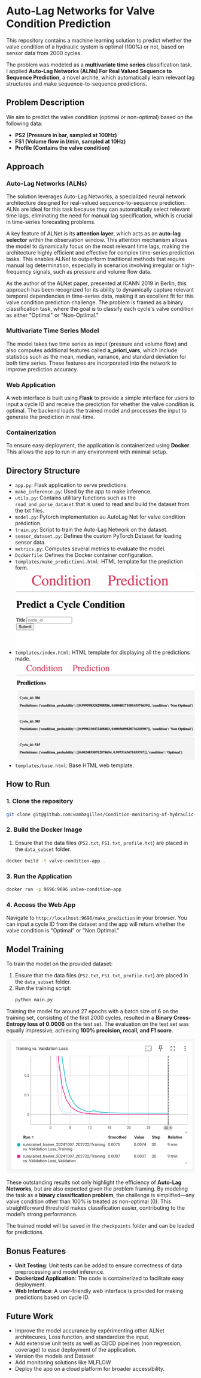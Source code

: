 # Auto-Lag Networks for Valve Condition Prediction

This repository contains a machine learning solution to predict whether the valve condition of a hydraulic system is optimal (100%) or not, based on sensor data from 2000 cycles. 

The problem was modeled as a **multivariate time series** classification task.
I applied **Auto-Lag Networks (ALNs) For Real Valued Sequence to Sequence Prediction**, a novel archite, which automatically learn relevant lag structures and make sequence-to-sequence predictions.

## Problem Description

We aim to predict the valve condition (optimal or non-optimal) based on the following data:
- **PS2 (Pressure in bar, sampled at 100Hz)**
- **FS1 (Volume flow in l/min, sampled at 10Hz)**
- **Profile (Contains the valve condition)**

## Approach

### Auto-Lag Networks (ALNs)
The solution leverages Auto-Lag Networks, a specialized neural network architecture designed for real-valued sequence-to-sequence prediction. ALNs are ideal for this task because they can automatically select relevant time lags, eliminating the need for manual lag specification, which is crucial in time-series forecasting problems.

A key feature of ALNet is its **attention layer**, which acts as an **auto-lag selector** within the observation window. This attention mechanism allows the model to dynamically focus on the most relevant time lags, making the architecture highly efficient and effective for complex time-series prediction tasks. This enables ALNet to outperform traditional methods that require manual lag determination, especially in scenarios involving irregular or high-frequency signals, such as pressure and volume flow data.

As the author of the ALNet paper, presented at ICANN 2019 in Berlin, this approach has been recognized for its ability to dynamically capture relevant temporal dependencies in time-series data, making it an excellent fit for this valve condition prediction challenge. The problem is framed as a binary classification task, where the goal is to classify each cycle's valve condition as either "Optimal" or "Non-Optimal."

### Multivariate Time Series Model
The model takes two time series as input (pressure and volume flow) and also computes additional features called **a_priori_vars**, which include statistics such as the mean, median, variance, and standard deviation for both time series. These features are incorporated into the network to improve prediction accuracy.

### Web Application
A web interface is built using **Flask** to provide a simple interface for users to input a cycle ID and receive the prediction for whether the valve condition is optimal. The backend loads the trained model and processes the input to generate the prediction in real-time.

### Containerization
To ensure easy deployment, the application is containerized using **Docker**. This allows the app to run in any environment with minimal setup.

## Directory Structure
- `app.py`: Flask application to serve predictions.
- `make_inference.py`: Used by the app to make inference.
- `utils.py`: Contains utilitary functions such as the `read_and_parse_dataset` that is used to read and build the dataset from the txt files.
- `model.py`: Pytorch implementation au AutoLag Net for valve condition prédiction.
- `train.py`: Script to train the Auto-Lag Network on the dataset.
- `sensor_dataset.py`: Defines the custom PyTorch Dataset for loading sensor data.
- `metrics.py`: Computes several metrics to evaluate the model.
- `Dockerfile`: Defines the Docker container configuration.
- `templates/make_predictions.html`: HTML template for the prediction form.
![Prediction Form](images/make_predictions.png)
- `templates/index.html`: HTML template for displaying all the prédictions made.
![Start Page of the Web App, listing the predictions](images/index.png)
- `templates/base.html`: Base HTML web template.

## How to Run

### 1. Clone the repository
```bash
git clone git@github.com:wambagilles/Condition-monitoring-of-hydraulic-systems.git
```

### 2. Build the Docker Image
1. Ensure that the data files (`PS2.txt`, `FS1.txt`, `profile.txt`) are placed in the `data_subset` folder.
```bash
docker build -t valve-condition-app .
```

### 3. Run the Application
```bash
docker run -p 9696:9696 valve-condition-app
```

### 4. Access the Web App
Navigate to `http://localhost:9696/make_prediction` in your browser. You can input a cycle ID from the dataset and the app will return whether the valve condition is "Optimal" or "Non Optimal."

## Model Training

To train the model on the provided dataset:
1. Ensure that the data files (`PS2.txt`, `FS1.txt`, `profile.txt`) are placed in the `data_subset` folder.
2. Run the training script:
   ```bash
   python main.py
   ```

Training the model for around 27 epochs with a batch size of 6 on the training set, consisting of the first 2000 cycles, resulted in a **Binary Cross-Entropy loss of 0.0006** on the test set. The evaluation on the test set was equally impressive, achieving **100% precision, recall, and F1 score**.

![Trains vs Validation Loss](images/loss.png)

These outstanding results not only highlight the efficiency of **Auto-Lag Networks**, but are also expected given the problem framing. By modeling the task as a **binary classification problem**, the challenge is simplified—any valve condition other than 100% is treated as non-optimal (0). This straightforward threshold makes classification easier, contributing to the model’s strong performance.

The trained model will be saved in the `checkpoints` folder and can be loaded for predictions.

## Bonus Features
- **Unit Testing**: Unit tests can be added to ensure correctness of data preprocessing and model inference.
- **Dockerized Application**: The code is containerized to facilitate easy deployment.
- **Web Interface**: A user-friendly web interface is provided for making predictions based on cycle ID.

## Future Work
- Improve the model accurance by expérimenting other ALNet architecures, Loss function, and standardize the input.
- Add extensive unit tests as well as CI/CD pipelines (non regression, coverage) to ease deployment of the application.
- Version the models and Dataset
- Add monitoring solutions like MLFLOW
- Deploy the app on a cloud platform for broader accessibility.



